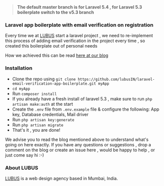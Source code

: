 
> **The default master branch is for Laravel 5.4 , for Laravel 5.3 boilerplate switch to the v5.3 branch**

### Laravel app boilerplate with email verification on registration

Every time we at [LUBUS](http://www.lubus.in) start a laravel project , we need to re-implement this process of adding email verification in the project every time , so created this boilerplate out of personal needs 

How we achieved this can be read [here at our blog](http://www.lubus.in/blog/adding-email-verification-in-laravel-5-3-app-149)

### Installation

 - Clone the repo using `git clone https://github.com/lubusIN/laravel-email-verification-app-boilerplate.git myApp`
 - `cd myApp`
 - Run `composer install`
 - If you already have a fresh install of laravel 5.3 , make sure to run `php artisan make:auth` at the start
 - Create the `.env` file from `.env.example` file & configure the following: App key, Database credentials, Mail driver
 - Run `php artisan key:generate`
 - Run `php artisan migrate`
 - That's it , you are done!

We advise you to read the blog mentioned above to understand what's going on here exactly. If you have any questions or suggestions , drop a comment on the blog or create an issue here , would be happy to help , or just come say hi :-) 

### About LUBUS

[LUBUS](https://lubus.in) is a web design agency based in Mumbai, India.
